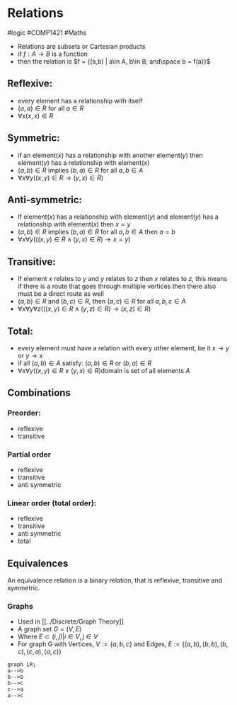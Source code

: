 # Relations
#logic #COMP1421 #Maths  
- Relations are subsets or Cartesian products
- if $f : A \rightarrow B$ is a function
- then the relation is $f = {(a,b) | a\in A, b\in B, and\space b = f(a)}$
## Reflexive:
- every element has a relationship with itself
- $(a,a)\in R$ for all $a\in R$
- $\forall x (x,x) \in R$ 
## Symmetric:
- if an element($x$) has a relationship with another element($y$) then element($y$) has a relationship with element($x$)
- $(a,b)\in R$ implies $(b,a)\in R$ for all $a,b\in A$
- $\forall x\forall y((x,y)\in R \rightarrow(y,x)\in R)$
## Anti-symmetric:
- If element($x$) has a relationship with element($y$) and element($y$) has a relationship with element($x$) then $x=y$
- $(a,b)\in R$ implies $(b,a)\in R$ for all $a,b\in A$ then $a=b$
- $\forall x\forall y(((x,y)\in R \wedge (y,x)\in R) \rightarrow x=y)$
## Transitive:
- If element $x$ relates to $y$ and $y$ relates to $z$ then $x$ relates to $z$, this means if there is a route that goes through multiple vertices then there also must be a direct route as well
- $(a,b)\in R$ and $(b,c)\in R$, then $(a,c)\in R$ for all $a,b,c \in A$
- $\forall x \forall y \forall z (((x,y) \in R \wedge (y,z) \in R ) \rightarrow (x,z) \in R)$
## Total:
- every element must have a relation with every other element, be it $x\rightarrow y$ or $y\rightarrow x$
- if all $(a,b) \in A$ satisfy: $(a,b) \in R$ or $(b,a) \in R$
- $\forall x \forall y ((x,y) \in R \vee (y,x) \in R)$domain is set of all elements $A$
## Combinations
### Preorder:
- reflexive
- transitive
### Partial order
- reflexive
- transitive
- anti symmetric
### Linear order (total order):
- reflexive
- transitive
- anti symmetric
- total

## Equivalences
 An equivalence relation is a binary relation, that is reflexive, transitive and symmetric.

### Graphs
- Used in [[../Discrete/Graph Theory]]
- A graph set $G = (V,E)$
- Where $E\subset {(i, j) | i \in V , j \in V }$
- For graph G with Vertices, $V := \{a, b, c\}$ and Edges, $E := \{(a, b), (b, b), (b, c), (c, a), (a, c)\}$
```mermaid
graph LR;
a-->b
b-->b
b-->c
c-->a
a-->c
```
